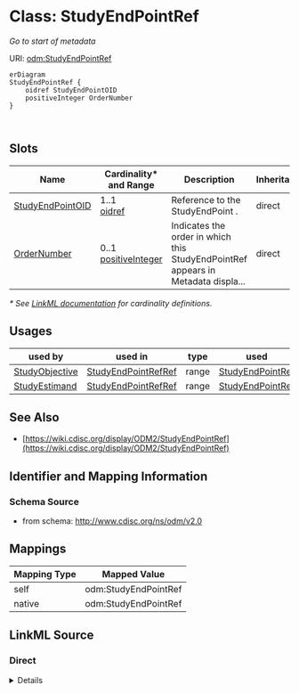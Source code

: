 # Class: StudyEndPointRef

_Go to start of metadata_




URI: [odm:StudyEndPointRef](http://www.cdisc.org/ns/odm/v2.0/StudyEndPointRef)


```mermaid
erDiagram
StudyEndPointRef {
    oidref StudyEndPointOID  
    positiveInteger OrderNumber  
}



```



<!-- no inheritance hierarchy -->


## Slots

| Name | Cardinality* and Range | Description | Inheritance |
| ---  | --- | --- | --- |
| [StudyEndPointOID](StudyEndPointOID.md) | 1..1 <br/> [oidref](oidref.md) | Reference to the StudyEndPoint . | direct |
| [OrderNumber](OrderNumber.md) | 0..1 <br/> [positiveInteger](positiveInteger.md) | Indicates the order in which this StudyEndPointRef appears in Metadata displa... | direct |

_* See [LinkML documentation](https://linkml.io/linkml/schemas/slots.html#slot-cardinality) for cardinality definitions._




## Usages

| used by | used in | type | used |
| ---  | --- | --- | --- |
| [StudyObjective](StudyObjective.md) | [StudyEndPointRefRef](StudyEndPointRefRef.md) | range | [StudyEndPointRef](StudyEndPointRef.md) |
| [StudyEstimand](StudyEstimand.md) | [StudyEndPointRefRef](StudyEndPointRefRef.md) | range | [StudyEndPointRef](StudyEndPointRef.md) |






## See Also

* [https://wiki.cdisc.org/display/ODM2/StudyEndPointRef](https://wiki.cdisc.org/display/ODM2/StudyEndPointRef)

## Identifier and Mapping Information







### Schema Source


* from schema: http://www.cdisc.org/ns/odm/v2.0





## Mappings

| Mapping Type | Mapped Value |
| ---  | ---  |
| self | odm:StudyEndPointRef |
| native | odm:StudyEndPointRef |





## LinkML Source

<!-- TODO: investigate https://stackoverflow.com/questions/37606292/how-to-create-tabbed-code-blocks-in-mkdocs-or-sphinx -->

### Direct

<details>
```yaml
name: StudyEndPointRef
description: Go to start of metadata
from_schema: http://www.cdisc.org/ns/odm/v2.0
see_also:
- https://wiki.cdisc.org/display/ODM2/StudyEndPointRef
rank: 1000
slots:
- StudyEndPointOID
- OrderNumber
slot_usage:
  StudyEndPointOID:
    name: StudyEndPointOID
    description: Reference to the StudyEndPoint .
    comments:
    - 'Required

      Must match the OID atttribute for a StudyEndPoint in the Study/MetaDataVersion/Protocol.'
    domain_of:
    - StudyEndPointRef
    range: oidref
    required: true
  OrderNumber:
    name: OrderNumber
    description: Indicates the order in which this StudyEndPointRef appears in Metadata
      displays or data entry applications.
    comments:
    - 'Optional

      OrderNumber must be a positive integer. The StudyEndPointRefs within a StudyObjective
      must not have duplicate OrderNumber values'
    domain_of:
    - StudyEventGroupRef
    - StudyEventRef
    - ItemGroupRef
    - ItemRef
    - CodeListItem
    - Parameter
    - ReturnValue
    - StudyEndPointRef
    range: positiveInteger
class_uri: odm:StudyEndPointRef

```
</details>

### Induced

<details>
```yaml
name: StudyEndPointRef
description: Go to start of metadata
from_schema: http://www.cdisc.org/ns/odm/v2.0
see_also:
- https://wiki.cdisc.org/display/ODM2/StudyEndPointRef
rank: 1000
slot_usage:
  StudyEndPointOID:
    name: StudyEndPointOID
    description: Reference to the StudyEndPoint .
    comments:
    - 'Required

      Must match the OID atttribute for a StudyEndPoint in the Study/MetaDataVersion/Protocol.'
    domain_of:
    - StudyEndPointRef
    range: oidref
    required: true
  OrderNumber:
    name: OrderNumber
    description: Indicates the order in which this StudyEndPointRef appears in Metadata
      displays or data entry applications.
    comments:
    - 'Optional

      OrderNumber must be a positive integer. The StudyEndPointRefs within a StudyObjective
      must not have duplicate OrderNumber values'
    domain_of:
    - StudyEventGroupRef
    - StudyEventRef
    - ItemGroupRef
    - ItemRef
    - CodeListItem
    - Parameter
    - ReturnValue
    - StudyEndPointRef
    range: positiveInteger
attributes:
  StudyEndPointOID:
    name: StudyEndPointOID
    description: Reference to the StudyEndPoint .
    comments:
    - 'Required

      Must match the OID atttribute for a StudyEndPoint in the Study/MetaDataVersion/Protocol.'
    from_schema: http://www.cdisc.org/ns/odm/v2.0
    rank: 1000
    alias: StudyEndPointOID
    owner: StudyEndPointRef
    domain_of:
    - StudyEndPointRef
    range: oidref
    required: true
  OrderNumber:
    name: OrderNumber
    description: Indicates the order in which this StudyEndPointRef appears in Metadata
      displays or data entry applications.
    comments:
    - 'Optional

      OrderNumber must be a positive integer. The StudyEndPointRefs within a StudyObjective
      must not have duplicate OrderNumber values'
    from_schema: http://www.cdisc.org/ns/odm/v2.0
    rank: 1000
    alias: OrderNumber
    owner: StudyEndPointRef
    domain_of:
    - StudyEventGroupRef
    - StudyEventRef
    - ItemGroupRef
    - ItemRef
    - CodeListItem
    - Parameter
    - ReturnValue
    - StudyEndPointRef
    range: positiveInteger
class_uri: odm:StudyEndPointRef

```
</details>